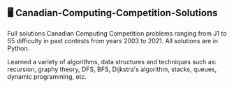 ## 🖥️ Canadian-Computing-Competition-Solutions
Full solutions Canadian Computing Competition problems ranging from J1 to S5 difficulty in past contests from years 2003 to 2021. All solutions are in Python.

Learned a variety of algorithms, data structures and techniques such as: recursion, graphy theory, DFS, BFS, Dijkstra's algorithm, stacks, queues, dynamic programming, etc. 
